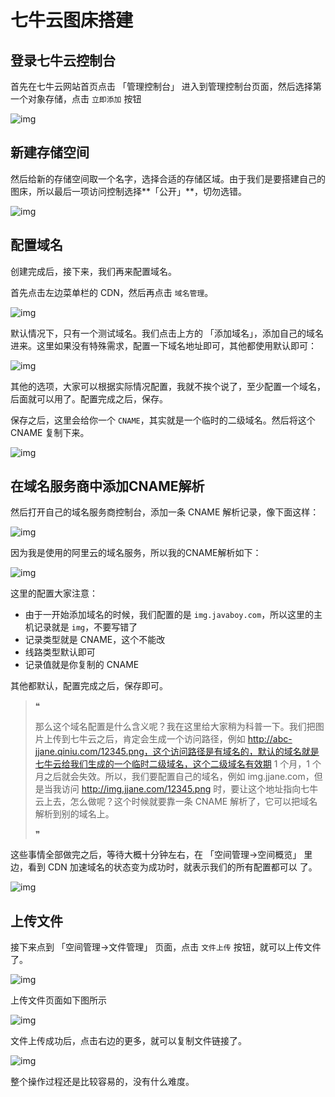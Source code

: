 # 七牛云图床搭建



## 登录七牛云控制台

首先在七牛云网站首页点击 「管理控制台」 进入到管理控制台页面，然后选择第一个对象存储，点击 `立即添加` 按钮

![img](./assets/qiniu_add_oss.png)

## 新建存储空间

然后给新的存储空间取一个名字，选择合适的存储区域。由于我们是要搭建自己的图床，所以最后一项访问控制选择**「公开」**，切勿选错。

![img](./assets/qiuniu_create_bucket.png)

## 配置域名

创建完成后，接下来，我们再来配置域名。

首先点击左边菜单栏的 CDN，然后再点击 `域名管理`。

![img](./assets/qiniu_cdn.png)

默认情况下，只有一个测试域名。我们点击上方的 「添加域名」，添加自己的域名进来。这里如果没有特殊需求，配置一下域名地址即可，其他都使用默认即可：

![img](./assets/qiniu_create_domain.png)

其他的选项，大家可以根据实际情况配置，我就不挨个说了，至少配置一个域名，后面就可以用了。配置完成之后，保存。



保存之后，这里会给你一个 `CNAME`，其实就是一个临时的二级域名。然后将这个 CNAME 复制下来。

![img](https://mmbiz.qpic.cn/mmbiz_png/GvtDGKK4uYnNicMkZQ9AgyA7c52OmXK7rHbXtYeTibHguuEQMBXYUaQgyNL8uahwia8FqJZszazpmN4XAicdZKOysQ/640?wx_fmt=png&tp=webp&wxfrom=5&wx_lazy=1&wx_co=1)



## 在域名服务商中添加CNAME解析

然后打开自己的域名服务商控制台，添加一条 CNAME 解析记录，像下面这样：

![img](./assets/qiniu_cname_config.png)

因为我是使用的阿里云的域名服务，所以我的CNAME解析如下：

![img](./assets/qiniu_cname_config_aliyun.png)

这里的配置大家注意：

- 由于一开始添加域名的时候，我们配置的是 `img.javaboy.com`，所以这里的主机记录就是 `img`，不要写错了
- 记录类型就是 CNAME，这个不能改
- 线路类型默认即可
- 记录值就是你复制的 CNAME

其他都默认，配置完成之后，保存即可。

> ❝
>
> 那么这个域名配置是什么含义呢？我在这里给大家稍为科普一下。我们把图片上传到七牛云之后，肯定会生成一个访问路径，例如 http://abc-jjane.qiniu.com/12345.png，这个访问路径是有域名的，默认的域名就是七牛云给我们生成的一个临时二级域名，这个二级域名有效期 1 个月，1 个月之后就会失效。所以，我们要配置自己的域名，例如 img.jjane.com，但是当我访问 http://img.jjane.com/12345.png 时，要让这个地址指向七牛云上去，怎么做呢？这个时候就要靠一条 CNAME 解析了，它可以把域名解析到别的域名上。
>
> ❞

这些事情全部做完之后，等待大概十分钟左右，在 「空间管理->空间概览」 里边，看到 CDN 加速域名的状态变为成功时，就表示我们的所有配置都可以 了。

![img](./assets/qiniu_cname_success.png)



## 上传文件

接下来点到 「空间管理->文件管理」 页面，点击 `文件上传` 按钮，就可以上传文件了。

![img](./assets/qiniu_upload_file_mange.png)

上传文件页面如下图所示

![img](./assets/qiniu_upload_file.png)

文件上传成功后，点击右边的更多，就可以复制文件链接了。

![img](./assets/qiniu_upload_file_list.png)

整个操作过程还是比较容易的，没有什么难度。